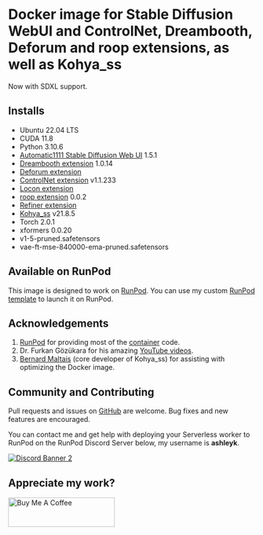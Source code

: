 # Docker image for Stable Diffusion WebUI and ControlNet, Dreambooth, Deforum and roop extensions, as well as Kohya_ss

Now with SDXL support.

## Installs

* Ubuntu 22.04 LTS
* CUDA 11.8
* Python 3.10.6
* [Automatic1111 Stable Diffusion Web UI](
  https://github.com/AUTOMATIC1111/stable-diffusion-webui.git) 1.5.1
* [Dreambooth extension](
  https://github.com/d8ahazard/sd_dreambooth_extension) 1.0.14
* [Deforum extension](
  https://github.com/deforum-art/sd-webui-deforum)
* [ControlNet extension](
  https://github.com/Mikubill/sd-webui-controlnet) v1.1.233
* [Locon extension](
  https://github.com/ashleykleynhans/a1111-sd-webui-locon)
* [roop extension](https://github.com/s0md3v/sd-webui-roop) 0.0.2
* [Refiner extension](https://github.com/wcde/sd-webui-refiner)
* [Kohya_ss](https://github.com/bmaltais/kohya_ss) v21.8.5
* Torch 2.0.1
* xformers 0.0.20
* v1-5-pruned.safetensors
* vae-ft-mse-840000-ema-pruned.safetensors

## Available on RunPod

This image is designed to work on [RunPod](https://runpod.io?ref=2xxro4sy).
You can use my custom [RunPod template](
https://runpod.io/gsc?template=ya6013lj5a&ref=2xxro4sy)
to launch it on RunPod.

## Acknowledgements

1. [RunPod](https://runpod.io?ref=2xxro4sy) for providing most
   of the [container](https://github.com/runpod/containers) code.
2. Dr. Furkan Gözükara for his amazing
   [YouTube videos](https://www.youtube.com/@SECourses/videos]).
3. [Bernard Maltais](https://github.com/bmaltais) (core developer of Kohya_ss)
   for assisting with optimizing the Docker image.

## Community and Contributing

Pull requests and issues on [GitHub](https://github.com/ashleykleynhans/stable-diffusion-docker)
are welcome. Bug fixes and new features are encouraged.

You can contact me and get help with deploying your Serverless
worker to RunPod on the RunPod Discord Server below,
my username is **ashleyk**.

<a target="_blank" href="https://discord.gg/pJ3P2DbUUq">![Discord Banner 2](https://discordapp.com/api/guilds/912829806415085598/widget.png?style=banner2)</a>

## Appreciate my work?

<a href="https://www.buymeacoffee.com/ashleyk" target="_blank"><img src="https://cdn.buymeacoffee.com/buttons/v2/default-yellow.png" alt="Buy Me A Coffee" style="height: 60px !important;width: 217px !important;" ></a>
